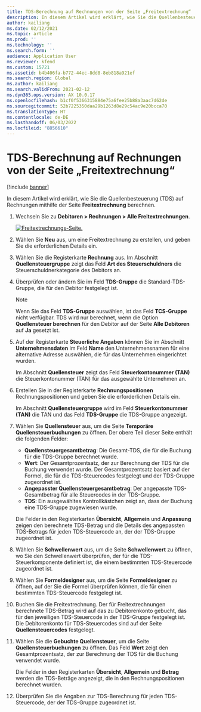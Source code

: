 ```yaml
---
title: TDS-Berechnung auf Rechnungen von der Seite „Freitextrechnung“
description: In diesem Artikel wird erklärt, wie Sie die Quellenbesteuerung (TDS) auf Rechnungen mithilfe der Seite „Freitextrechnung“ berechnen.
author: kailiang
ms.date: 02/12/2021
ms.topic: article
ms.prod: ''
ms.technology: ''
ms.search.form: ''
audience: Application User
ms.reviewer: kfend
ms.custom: 15721
ms.assetid: b4b406fa-b772-44ec-8dd8-8eb818a921ef
ms.search.region: Global
ms.author: kailiang
ms.search.validFrom: 2021-02-12
ms.dyn365.ops.version: AX 10.0.17
ms.openlocfilehash: b1cf0f5366315884e75a6fee25b88a3aac7d62de
ms.sourcegitcommit: 52b7225350daa29b1263d8e29c54ac9e20bcca70
ms.translationtype: HT
ms.contentlocale: de-DE
ms.lasthandoff: 06/03/2022
ms.locfileid: "8856610"
---
```

# <a name="tds-calculation-on-invoices-from-the-free-text-invoice-page"></a>TDS-Berechnung auf Rechnungen von der Seite „Freitextrechnung“

[!include [banner](../includes/banner.md)]

In diesem Artikel wird erklärt, wie Sie die Quellenbesteuerung (TDS) auf Rechnungen mithilfe der Seite **Freitextrechnung** berechnen.

1. Wechseln Sie zu **Debitoren \> Rechnungen \> Alle Freitextrechnungen**.

    [![Freitextrechnungs-Seite.](./media/apac-ind-TDS-57-1.png)](./media/apac-ind-TDS-57-1.png)

2. Wählen Sie **Neu** aus, um eine Freitextrechnung zu erstellen, und geben Sie die erforderlichen Details ein.
3. Wählen Sie die Registerkarte **Rechnung** aus. Im Abschnitt **Quellensteuergruppe** zeigt das Feld **Art des Steuerschuldners** die Steuerschuldnerkategorie des Debitors an.
4. Überprüfen oder ändern Sie im Feld **TDS-Gruppe** die Standard-TDS-Gruppe, die für den Debitor festgelegt ist.

    > [!NOTE]
    > Wenn Sie das Feld **TDS-Gruppe** auswählen, ist das Feld **TCS-Gruppe** nicht verfügbar. TDS wird nur berechnet, wenn die Option **Quellensteuer berechnen** für den Debitor auf der Seite **Alle Debitoren** auf **Ja** gesetzt ist.

5. Auf der Registerkarte **Steuerliche Angaben** können Sie im Abschnitt **Unternehmensdaten** im Feld **Name** den Unternehmensnamen für eine alternative Adresse auswählen, die für das Unternehmen eingerichtet wurden.

    Im Abschnitt **Quellensteuer** zeigt das Feld **Steuerkontonummer (TAN)** die Steuerkontonummer (TAN) für das ausgewählte Unternehmen an.

6. Erstellen Sie in der Registerkarte **Rechnungspositionen** Rechnungspositionen und geben Sie die erforderlichen Details ein.

    Im Abschnitt **Quellensteuergruppe** wird im Feld **Steuerkontonummer (TAN)** die TAN und das Feld **TDS-Gruppe** die TDS-Gruppe angezeigt.

7. Wählen Sie **Quellensteuer** aus, um die Seite **Temporäre Quellensteuerbuchungen** zu öffnen. Der obere Teil dieser Seite enthält die folgenden Felder:

    - **Quellensteuergesamtbetrag**: Die Gesamt-TDS, die für die Buchung für die TDS-Gruppe berechnet wurde.
    - **Wert**: Der Gesamtprozentsatz, der zur Berechnung der TDS für die Buchung verwendet wurde. Der Gesamtprozentsatz basiert auf der Formel, die für die TDS-Steuercodes festgelegt und der TDS-Gruppe zugeordnet ist.
    - **Angepasster Quellensteuergesamtbetrag**: Der angepasste TDS-Gesamtbetrag für alle Steuercodes in der TDS-Gruppe.
    - **TDS**: Ein ausgewähltes Kontrollkästchen zeigt an, dass der Buchung eine TDS-Gruppe zugewiesen wurde.

    Die Felder in den Registerkarten **Übersicht**, **Allgemein** und **Anpassung** zeigen den berechnete TDS-Betrag und die Details des angepassten TDS-Betrags für jeden TDS-Steuercode an, der der TDS-Gruppe zugeordnet ist.

8. Wählen Sie **Schwellenwert** aus, um die Seite **Schwellenwert** zu öffnen, wo Sie den Schwellenwert überprüfen, der für die TDS-Steuerkomponente definiert ist, die einem bestimmten TDS-Steuercode zugeordnet ist.
9. Wählen Sie **Formeldesigner** aus, um die Seite **Formeldesigner** zu öffnen, auf der Sie die Formel überprüfen können, die für einen bestimmten TDS-Steuercode festgelegt ist.
10. Buchen Sie die Freitextrechnung. Der für Freitextrechnungen berechnete TDS-Betrag wird auf das zu Debitorenkonto gebucht, das für den jeweiligen TDS-Steuercode in der TDS-Gruppe festgelegt ist. Die Debitorenkonto für TDS-Steuercodes sind auf der Seite **Quellensteuercodes** festgelegt.
11. Wählen Sie die **Gebuchte Quellensteuer**, um die Seite **Quellensteuerbuchungen** zu öffnen. Das Feld **Wert** zeigt den Gesamtprozentsatz, der zur Berechnung der TDS für die Buchung verwendet wurde.

    Die Felder in den Registerkarten **Übersicht**, **Allgemein** und **Betrag** werden die TDS-Beträge angezeigt, die in den Rechnungspositionen berechnet wurden.

12. Überprüfen Sie die Angaben zur TDS-Berechnung für jeden TDS-Steuercode, der der TDS-Gruppe zugeordnet ist.
